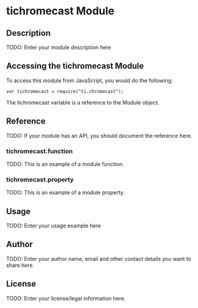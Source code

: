 # tichromecast Module

## Description

TODO: Enter your module description here

## Accessing the tichromecast Module

To access this module from JavaScript, you would do the following:

    var tichromecast = require("ti.chromecast");

The tichromecast variable is a reference to the Module object.

## Reference

TODO: If your module has an API, you should document
the reference here.

### tichromecast.function

TODO: This is an example of a module function.

### tichromecast.property

TODO: This is an example of a module property.

## Usage

TODO: Enter your usage example here

## Author

TODO: Enter your author name, email and other contact
details you want to share here.

## License

TODO: Enter your license/legal information here.
